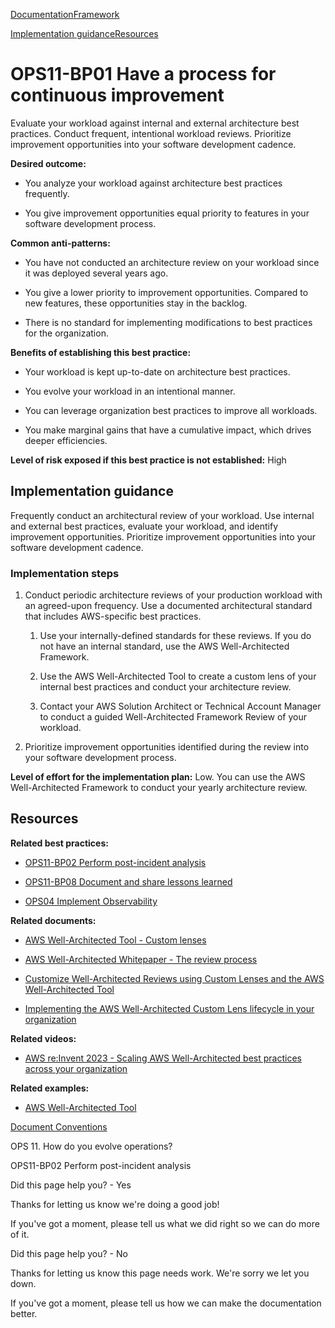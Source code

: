 [Documentation](/index.html)[Framework](welcome.html)

[Implementation guidance](#implementation-guidance)[Resources](#resources)

# OPS11-BP01 Have a process for continuous improvement

Evaluate your workload against internal and external architecture best practices. Conduct frequent, intentional workload reviews. Prioritize improvement opportunities into your software development cadence.

**Desired outcome:**

* You analyze your workload against architecture best practices frequently.

* You give improvement opportunities equal priority to features in your software development process.

**Common anti-patterns:**

* You have not conducted an architecture review on your workload since it was deployed several years ago.

* You give a lower priority to improvement opportunities. Compared to new features, these opportunities stay in the backlog.

* There is no standard for implementing modifications to best practices for the organization.

**Benefits of establishing this best practice:**

* Your workload is kept up-to-date on architecture best practices.

* You evolve your workload in an intentional manner.

* You can leverage organization best practices to improve all workloads.

* You make marginal gains that have a cumulative impact, which drives deeper efficiencies.

**Level of risk exposed if this best practice is not established:** High

## Implementation guidance

Frequently conduct an architectural review of your workload. Use internal and external best practices, evaluate your workload, and identify improvement opportunities. Prioritize improvement opportunities into your software development cadence.

### Implementation steps

1. Conduct periodic architecture reviews of your production workload with an agreed-upon frequency. Use a documented architectural standard that includes AWS-specific best practices.

   1. Use your internally-defined standards for these reviews. If you do not have an internal standard, use the AWS Well-Architected Framework.

   2. Use the AWS Well-Architected Tool to create a custom lens of your internal best practices and conduct your architecture review.

   3. Contact your AWS Solution Architect or Technical Account Manager to conduct a guided Well-Architected Framework Review of your workload.

2. Prioritize improvement opportunities identified during the review into your software development process.

**Level of effort for the implementation plan:** Low. You can use the AWS Well-Architected Framework to conduct your yearly architecture review.

## Resources

**Related best practices:**

* [OPS11-BP02 Perform post-incident analysis](https://docs.aws.amazon.com/wellarchitected/latest/operational-excellence-pillar/ops_evolve_ops_perform_rca_process.html)

* [OPS11-BP08 Document and share lessons learned](https://docs.aws.amazon.com/wellarchitected/latest/operational-excellence-pillar/ops_evolve_ops_share_lessons_learned.html)

* [OPS04 Implement Observability](https://docs.aws.amazon.com/wellarchitected/latest/operational-excellence-pillar/ops_evolve_ops_process_cont_imp.html)

**Related documents:**

* [AWS Well-Architected Tool - Custom lenses](https://docs.aws.amazon.com/wellarchitected/latest/userguide/lenses-custom.html)

* [AWS Well-Architected Whitepaper - The review process](https://docs.aws.amazon.com/wellarchitected/latest/framework/the-review-process.html)

* [Customize Well-Architected Reviews using Custom Lenses and the AWS Well-Architected Tool](https://aws.amazon.com/blogs/mt/customize-well-architected-reviews-using-custom-lenses-and-the-aws-well-architected-tool/)

* [Implementing the AWS Well-Architected Custom Lens lifecycle in your organization](https://aws.amazon.com/blogs/architecture/implementing-the-aws-well-architected-custom-lens-lifecycle-in-your-organization/)

**Related videos:**

* [AWS re:Invent 2023 - Scaling AWS Well-Architected best practices across your organization](https://youtu.be/UXtZCoE9qfQ?si=OPATCOY2YAwiF2TS)

**Related examples:**

* [AWS Well-Architected Tool](https://docs.aws.amazon.com/wellarchitected/latest/userguide/intro.html)


[Document Conventions](/general/latest/gr/docconventions.html)

OPS 11. How do you evolve operations?

OPS11-BP02 Perform post-incident analysis

Did this page help you? - Yes

Thanks for letting us know we're doing a good job!

If you've got a moment, please tell us what we did right so we can do more of it.

Did this page help you? - No

Thanks for letting us know this page needs work. We're sorry we let you down.

If you've got a moment, please tell us how we can make the documentation better.</awsdocs-view></awsui-app-layout>